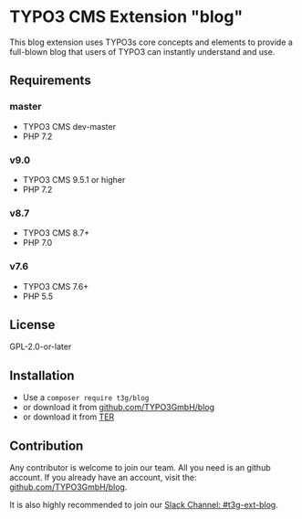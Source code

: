 # TYPO3 CMS Extension "blog"

This blog extension uses TYPO3s core concepts and elements to provide a full-blown blog that users of TYPO3 can instantly understand and use.

## Requirements

### master
- TYPO3 CMS dev-master
- PHP 7.2

### v9.0
- TYPO3 CMS 9.5.1 or higher
- PHP 7.2

### v8.7
- TYPO3 CMS 8.7+
- PHP 7.0

### v7.6
- TYPO3 CMS 7.6+
- PHP 5.5

## License
GPL-2.0-or-later

## Installation

* Use a `composer require t3g/blog`
* or download it from [github.com/TYPO3GmbH/blog](https://github.com/TYPO3GmbH/blog)
* or download it from [TER](https://extensions.typo3.org/extension/blog/)

## Contribution

Any contributor is welcome to join our team. All you need is an github account.
If you already have an account, visit the: [github.com/TYPO3GmbH/blog](https://github.com/TYPO3GmbH/blog).

It is also highly recommended to join our [Slack Channel: #t3g-ext-blog](https://typo3.slack.com/archives/t3g-ext-blog).

